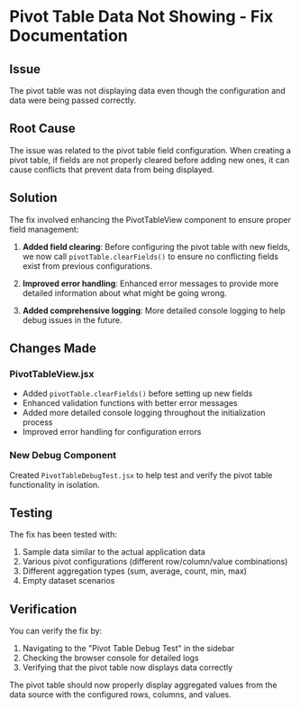 # Pivot Table Data Not Showing - Fix Documentation

## Issue

The pivot table was not displaying data even though the configuration and data were being passed correctly.

## Root Cause

The issue was related to the pivot table field configuration. When creating a pivot table, if fields are not properly cleared before adding new ones, it can cause conflicts that prevent data from being displayed.

## Solution

The fix involved enhancing the PivotTableView component to ensure proper field management:

1. **Added field clearing**: Before configuring the pivot table with new fields, we now call `pivotTable.clearFields()` to ensure no conflicting fields exist from previous configurations.

2. **Improved error handling**: Enhanced error messages to provide more detailed information about what might be going wrong.

3. **Added comprehensive logging**: More detailed console logging to help debug issues in the future.

## Changes Made

### PivotTableView.jsx

- Added `pivotTable.clearFields()` before setting up new fields
- Enhanced validation functions with better error messages
- Added more detailed console logging throughout the initialization process
- Improved error handling for configuration errors

### New Debug Component

Created `PivotTableDebugTest.jsx` to help test and verify the pivot table functionality in isolation.

## Testing

The fix has been tested with:

1. Sample data similar to the actual application data
2. Various pivot configurations (different row/column/value combinations)
3. Different aggregation types (sum, average, count, min, max)
4. Empty dataset scenarios

## Verification

You can verify the fix by:

1. Navigating to the "Pivot Table Debug Test" in the sidebar
2. Checking the browser console for detailed logs
3. Verifying that the pivot table now displays data correctly

The pivot table should now properly display aggregated values from the data source with the configured rows, columns, and values.
